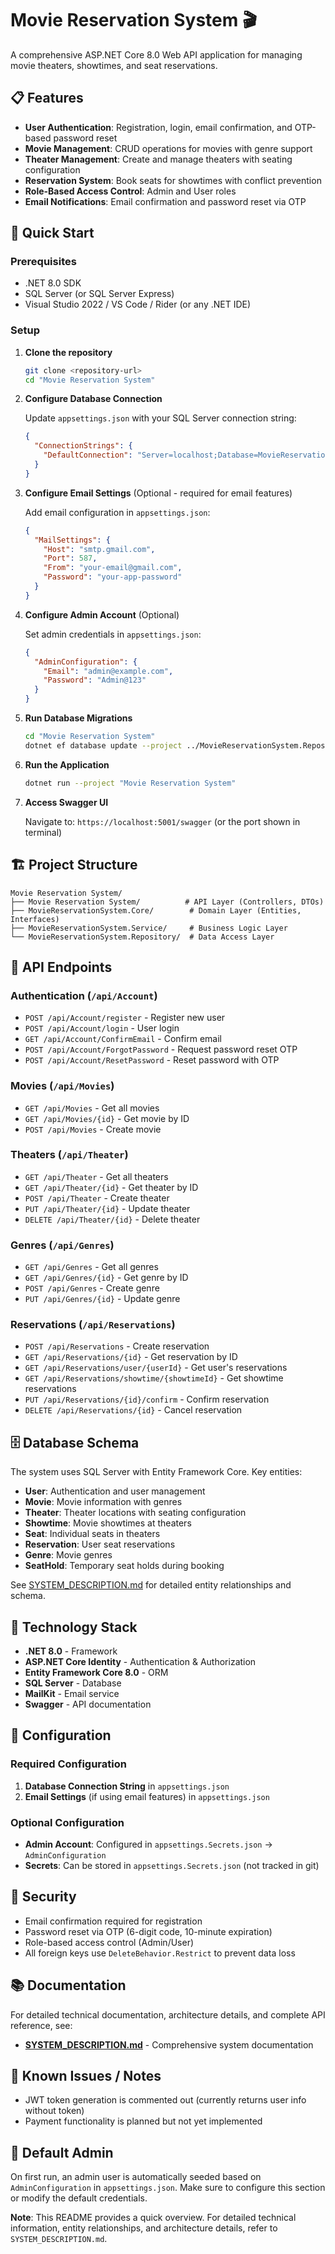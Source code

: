 # Movie Reservation System 🎬

A comprehensive ASP.NET Core 8.0 Web API application for managing movie theaters, showtimes, and seat reservations.

## 📋 Features

- **User Authentication**: Registration, login, email confirmation, and OTP-based password reset
- **Movie Management**: CRUD operations for movies with genre support
- **Theater Management**: Create and manage theaters with seating configuration
- **Reservation System**: Book seats for showtimes with conflict prevention
- **Role-Based Access Control**: Admin and User roles
- **Email Notifications**: Email confirmation and password reset via OTP

## 🚀 Quick Start

### Prerequisites

- .NET 8.0 SDK
- SQL Server (or SQL Server Express)
- Visual Studio 2022 / VS Code / Rider (or any .NET IDE)

### Setup

1. **Clone the repository**
   ```bash
   git clone <repository-url>
   cd "Movie Reservation System"
   ```

2. **Configure Database Connection**
   
   Update `appsettings.json` with your SQL Server connection string:
   ```json
   {
     "ConnectionStrings": {
       "DefaultConnection": "Server=localhost;Database=MovieReservationDB;Trusted_Connection=True;TrustServerCertificate=True;"
     }
   }
   ```

3. **Configure Email Settings** (Optional - required for email features)
   
   Add email configuration in `appsettings.json`:
   ```json
   {
     "MailSettings": {
       "Host": "smtp.gmail.com",
       "Port": 587,
       "From": "your-email@gmail.com",
       "Password": "your-app-password"
     }
   }
   ```

4. **Configure Admin Account** (Optional)
   
   Set admin credentials in `appsettings.json`:
   ```json
   {
     "AdminConfiguration": {
       "Email": "admin@example.com",
       "Password": "Admin@123"
     }
   }
   ```

5. **Run Database Migrations**
   ```bash
   cd "Movie Reservation System"
   dotnet ef database update --project ../MovieReservationSystem.Repository
   ```

6. **Run the Application**
   ```bash
   dotnet run --project "Movie Reservation System"
   ```

7. **Access Swagger UI**
   
   Navigate to: `https://localhost:5001/swagger` (or the port shown in terminal)

## 🏗️ Project Structure

```
Movie Reservation System/
├── Movie Reservation System/          # API Layer (Controllers, DTOs)
├── MovieReservationSystem.Core/        # Domain Layer (Entities, Interfaces)
├── MovieReservationSystem.Service/     # Business Logic Layer
└── MovieReservationSystem.Repository/  # Data Access Layer
```

## 📡 API Endpoints

### Authentication (`/api/Account`)
- `POST /api/Account/register` - Register new user
- `POST /api/Account/login` - User login
- `GET /api/Account/ConfirmEmail` - Confirm email
- `POST /api/Account/ForgotPassword` - Request password reset OTP
- `POST /api/Account/ResetPassword` - Reset password with OTP

### Movies (`/api/Movies`)
- `GET /api/Movies` - Get all movies
- `GET /api/Movies/{id}` - Get movie by ID
- `POST /api/Movies` - Create movie

### Theaters (`/api/Theater`)
- `GET /api/Theater` - Get all theaters
- `GET /api/Theater/{id}` - Get theater by ID
- `POST /api/Theater` - Create theater
- `PUT /api/Theater/{id}` - Update theater
- `DELETE /api/Theater/{id}` - Delete theater

### Genres (`/api/Genres`)
- `GET /api/Genres` - Get all genres
- `GET /api/Genres/{id}` - Get genre by ID
- `POST /api/Genres` - Create genre
- `PUT /api/Genres/{id}` - Update genre

### Reservations (`/api/Reservations`)
- `POST /api/Reservations` - Create reservation
- `GET /api/Reservations/{id}` - Get reservation by ID
- `GET /api/Reservations/user/{userId}` - Get user's reservations
- `GET /api/Reservations/showtime/{showtimeId}` - Get showtime reservations
- `PUT /api/Reservations/{id}/confirm` - Confirm reservation
- `DELETE /api/Reservations/{id}` - Cancel reservation

## 🗄️ Database Schema

The system uses SQL Server with Entity Framework Core. Key entities:

- **User**: Authentication and user management
- **Movie**: Movie information with genres
- **Theater**: Theater locations with seating configuration
- **Showtime**: Movie showtimes at theaters
- **Seat**: Individual seats in theaters
- **Reservation**: User seat reservations
- **Genre**: Movie genres
- **SeatHold**: Temporary seat holds during booking

See [SYSTEM_DESCRIPTION.md](SYSTEM_DESCRIPTION.md) for detailed entity relationships and schema.

## 🔧 Technology Stack

- **.NET 8.0** - Framework
- **ASP.NET Core Identity** - Authentication & Authorization
- **Entity Framework Core 8.0** - ORM
- **SQL Server** - Database
- **MailKit** - Email service
- **Swagger** - API documentation

## 📝 Configuration

### Required Configuration

1. **Database Connection String** in `appsettings.json`
2. **Email Settings** (if using email features) in `appsettings.json`

### Optional Configuration

- **Admin Account**: Configured in `appsettings.Secrets.json` → `AdminConfiguration`
- **Secrets**: Can be stored in `appsettings.Secrets.json` (not tracked in git)

## 🔐 Security

- Email confirmation required for registration
- Password reset via OTP (6-digit code, 10-minute expiration)
- Role-based access control (Admin/User)
- All foreign keys use `DeleteBehavior.Restrict` to prevent data loss

## 📚 Documentation

For detailed technical documentation, architecture details, and complete API reference, see:
- **[SYSTEM_DESCRIPTION.md](SYSTEM_DESCRIPTION.md)** - Comprehensive system documentation

## 🐛 Known Issues / Notes

- JWT token generation is commented out (currently returns user info without token)
- Payment functionality is planned but not yet implemented

## 👤 Default Admin

On first run, an admin user is automatically seeded based on `AdminConfiguration` in `appsettings.json`. Make sure to configure this section or modify the default credentials.


**Note**: This README provides a quick overview. For detailed technical information, entity relationships, and architecture details, refer to `SYSTEM_DESCRIPTION.md`.

